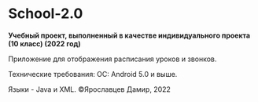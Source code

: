 # School-2.0

__Учебный проект, выполненный в качестве индивидуального проекта (10 класс) (2022 год)__

Приложение для отображения расписания уроков и звонков. 

Технические требования:
  ОС: Android 5.0 и выше. 
  
Языки - Java и XML. 
©Ярославцев Дамир, 2022
